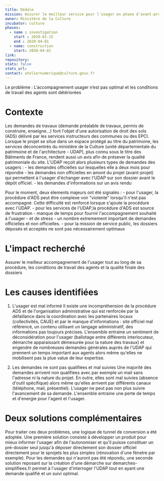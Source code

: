 ```yaml
---
title: Dédale
mission: Assurer le meilleur service pour l'usager en phase d'avant-projet de sa demande d'autorisation du droit des sols 
owner: Ministère de la Culture
incubator: culture
phases:
  - name : investigation
    start : 2020-01-15
    end : 2020-04-01
  - name: construction
    start: 2020-04-01
link:
repository:
stats: false
stats_url:
contact: ateliernumerique@culture.gouv.fr
---
```


Le problème : L’accompagnement usager n’est pas optimal et les conditions de travail des agents sont détériorées

# Contexte
Les demandes de travaux (demande préalable de travaux, permis de construire, enseigne...) font l'objet d'une autorisation de droit des sols (ADS) délivré par les services instructeurs des communes ou des EPCI. Lorsque le projet se situe dans un espace protégé au titre du patrimoine, les services déconcentrés du ministère de la Culture (unité départementale du patrimoine et de l'architecture - UDAP), plus connu sous le titre des Bâtiments de France, rendent aussi un avis afin de présever la qualité patrimoniale du site.
L'UDAP reçoit alors plusieurs types de demandes des usagers :
    - les demandes officielles sur lesquelles elle a deux mois pour répondre
    - les demandes non officielles en amont du projet (avant-projet) qui permettent à l'usager d'échanger avec l'UDAP sur son dossier avant le dépôt officiel.
    - les demandes d'informations sur un avis rendu
    
Pour le moment, deux élements majeurs ont été signalés :
    - pour l'usager, la procédure d'ADS peut être complexe voir "violente" lorsqu'il n'est pas accompagné. Cette difficulté est renforcé lorsque s'ajoute la procédure avec l'UDAP.
    - pour les services de l'UDAP,la procédure d'ADS est source de frustration - manque de temps pour fournir l'accompagnement souhaité à l'usager - et de stress - un nombre extremement important de demandes officielles et non officielles.
    - pour la mission de service public, les dossiers déposés et acceptés ne sont pas nécessairement optimaux 

# L'impact recherché  
Assurer le meilleur accompagnement de l'usager tout au long de sa procédure, les conditions de travail des agents et la qualité finale des dossiers

# Les causes identifiées

1. L'usager est mal informé
    Il existe une incompréhension de la procédure ADS et de l'organisation administrative qui est renforcée par la défaillance dans la coordination avec les partenaires locaux (collectivités, CAUE) et par le manque d'informations : site officiel mal référencé, un contenu utilisant un langage administratif, des informations pas toujours précises. L'ensemble entraine un sentiment de déconsidération pour l'usager (ballotage entre différents interlocuteur, démarche apparaissant démesurée pour la nature des travaux) et engendre de nombreuses demandes générales auprès de l'UDAP qui prennent un temps important aux agents alors même qu'elles ne mobilisent pas la plue value de leur expertise.
    
2. Les demandes ne sont pas qualifiées et mal suivies
    Une majorité des demandes arrivent non qualifiées avec par exemple un mail sans l'adresse ni la nature du projet. En outre, elles sont mal suivies (absence d'outil spécifique) alors même qu'elles arrivent par différents canaux (téléphone, mail, présentiel). L'usager ne peut pas non plus suivre l'avancement de sa demande. L'ensemble entraine une perte de temps et d'energie pour l'agent et l'usager.
    
# Deux solutions complémentaires

Pour traiter ces deux problèmes, une logique de tunnel de conversion a été adoptée. Une première solution consiste à développer un produit pour mieux informer l'usager afin de l'autonomiser et qu'il puisse constituer un pré-dossier seul jusqu'à déposer directement son dossier officiel directement pour le sprojets les plus simples (rénovation d'une fénetre par exemple). Pour les demandes qui n'auront pas été répondu, une seconde solution reposant sur la création d'une démarche sur demarches-simplifiees.fr permet à l'usager d'interroger l'UDAP tout en ayant une demande qualifié et un suivi optimal.
